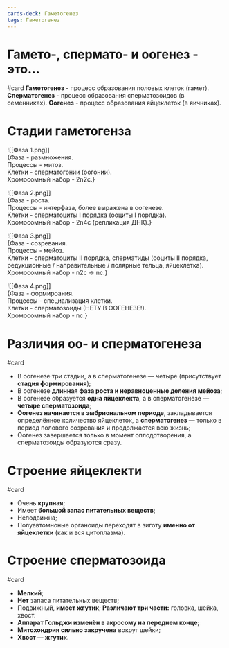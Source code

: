 ```yaml
---
cards-deck: Гаметогенез
tags: Гаметогенез
---
```


# Гамето-, спермато- и оогенез - это…
#card 
**Гаметогенез** - процесс образования половых клеток (гамет).
**Сперматогенез** - процесс образования сперматозоидов (в семенниках).
**Оогенез** - процесс образования яйцеклеток (в яичниках).

# Стадии гаметогенза
![[Фаза 1.png]]<br>{Фаза - размножения.<br>Процессы - митоз.<br>Клетки - сперматогонии (оогонии).<br>Хромосомный набор - 2n2c.}

![[Фаза 2.png]]<br>{Фаза - роста.<br>Процессы - интерфаза, более выражена в оогенезе.<br>Клетки - сперматоциты I порядка (ооциты I порядка).<br>Хромосомный набор - 2n4c (репликация ДНК).}

![[Фаза 3.png]]<br>{Фаза - созревания.<br>Процессы - мейоз.<br>Клетки - сперматоциты II порядка, сперматиды (ооциты II порядка, редукционные / направительные / полярные тельца, яйцеклетка).<br>Хромосомный набор - n2c → nc.}

![[Фаза 4.png]]<br>{Фаза - формироания.<br>Процессы - специализация клетки.<br>Клетки - сперматозоиды (НЕТУ В ООГЕНЕЗЕ!).<br>Хромосомный набор - nc.}

# Различия оо- и сперматогенеза
#card 
* В оогенезе три стадии, а в сперматогенезе — четыре (присутствует **стадия формирования**);
* В оогенезе **длинная фаза роста и неравноценные деления мейоза**;
* В оогенезе образуется **одна яйцеклекта**, а в сперматогенезе — **четыре сперматозоида**;
* **Оогенез начинается в эмбриональном периоде**, закладывается определённое количество яйцеклеток, а **сперматогенез** — только в период полового созревания и продолжается всю жизнь;
* Оогенез завершается только в момент оплодотворения, а сперматозоиды образуются сразу.

# Строение яйцеклекти
#card 
* Очень **крупная**;
* Имеет **большой запас питательных веществ**;
* Неподвижна;
* Полуавтомноные органоиды переходят в зиготу **именно от яйцеклетки** (как и вся цитоплазма).

# Строение сперматозоида
#card 
* **Мелкий**;
* **Нет** запаса питательных веществ;
* Подвижный, **имеет жгутик**;
**Различают три части:** головка, шейка, хвост.
* **Аппарат Гольджи изменён в акросому на переднем конце**;
* **Митохондрия сильно закручена** вокруг шейки;
* **Хвост — жгутик**.